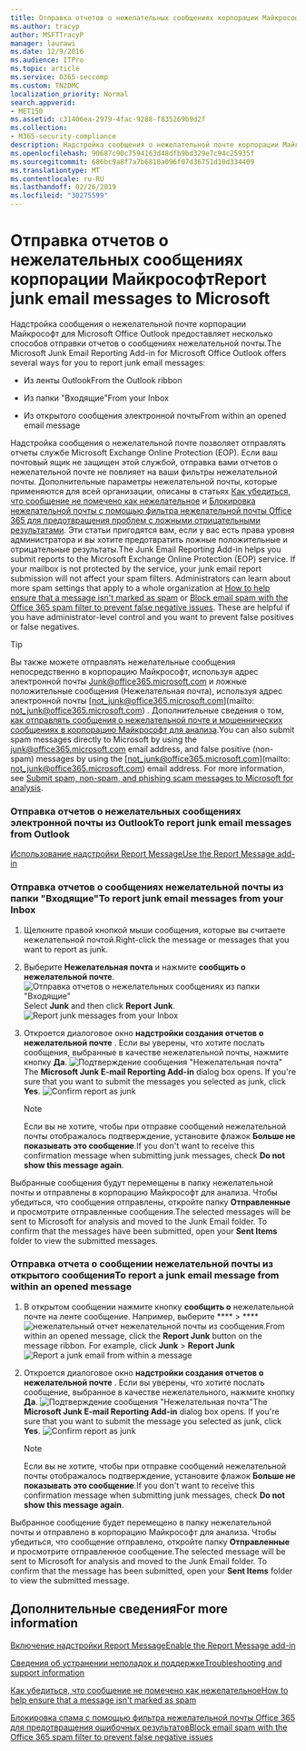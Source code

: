 ```yaml
---
title: Отправка отчетов о нежелательных сообщениях корпорации Майкрософт
ms.author: tracyp
author: MSFTTracyP
manager: laurawi
ms.date: 12/9/2016
ms.audience: ITPro
ms.topic: article
ms.service: O365-seccomp
ms.custom: TN2DMC
localization_priority: Normal
search.appverid:
- MET150
ms.assetid: c31406ea-2979-4fac-9288-f835269b9d2f
ms.collection:
- M365-security-compliance
description: Надстройка сообщения о нежелательной почте корпорации Майкрософт для Microsoft Office Outlook предоставляет несколько способов отправки отчетов о сообщениях нежелательной почты.
ms.openlocfilehash: 90687c90c7594163d48dfb9bd329e7c94c25935f
ms.sourcegitcommit: 686bc9a8f7a7b6810a096f07d36751d10d334409
ms.translationtype: MT
ms.contentlocale: ru-RU
ms.lasthandoff: 02/26/2019
ms.locfileid: "30275599"
---
```

# <a name="report-junk-email-messages-to-microsoft"></a><span data-ttu-id="422bb-103">Отправка отчетов о нежелательных сообщениях корпорации Майкрософт</span><span class="sxs-lookup"><span data-stu-id="422bb-103">Report junk email messages to Microsoft</span></span>

<span data-ttu-id="422bb-104">Надстройка сообщения о нежелательной почте корпорации Майкрософт для Microsoft Office Outlook предоставляет несколько способов отправки отчетов о сообщениях нежелательной почты.</span><span class="sxs-lookup"><span data-stu-id="422bb-104">The Microsoft Junk Email Reporting Add-in for Microsoft Office Outlook offers several ways for you to report junk email messages:</span></span>
  
- <span data-ttu-id="422bb-105">Из ленты Outlook</span><span class="sxs-lookup"><span data-stu-id="422bb-105">From the Outlook ribbon</span></span>
    
- <span data-ttu-id="422bb-106">Из папки "Входящие"</span><span class="sxs-lookup"><span data-stu-id="422bb-106">From your Inbox</span></span>
    
- <span data-ttu-id="422bb-107">Из открытого сообщения электронной почты</span><span class="sxs-lookup"><span data-stu-id="422bb-107">From within an opened email message</span></span>
    
<span data-ttu-id="422bb-p101">Надстройка сообщения о нежелательной почте позволяет отправлять отчеты службе Microsoft Exchange Online Protection (EOP). Если ваш почтовый ящик не защищен этой службой, отправка вами отчетов о нежелательной почте не повлияет на ваши фильтры нежелательной почты. Дополнительные параметры нежелательной почты, которые применяются для всей организации, описаны в статьях [Как убедиться, что сообщение не помечено как нежелательное](https://go.microsoft.com/fwlink/p/?LinkId=534224) и [Блокировка нежелательной почты с помощью фильтра нежелательной почты Office 365 для предотвращения проблем с ложными отрицательными результатами](https://go.microsoft.com/fwlink/p/?LinkId=534225). Эти статьи пригодятся вам, если у вас есть права уровня администратора и вы хотите предотвратить ложные положительные и отрицательные результаты.</span><span class="sxs-lookup"><span data-stu-id="422bb-p101">The Junk Email Reporting Add-in helps you submit reports to the Microsoft Exchange Online Protection (EOP) service. If your mailbox is not protected by the service, your junk email report submission will not affect your spam filters. Administrators can learn about more spam settings that apply to a whole organization at [How to help ensure that a message isn't marked as spam](https://go.microsoft.com/fwlink/p/?LinkId=534224) or [Block email spam with the Office 365 spam filter to prevent false negative issues](https://go.microsoft.com/fwlink/p/?LinkId=534225). These are helpful if you have administrator-level control and you want to prevent false positives or false negatives.</span></span>
  
> [!TIP]
> <span data-ttu-id="422bb-p102">Вы также можете отправлять нежелательные сообщения непосредственно в корпорацию Майкрософт, используя адрес электронной почты [Junk@office365.microsoft.com](mailto:junk@office365.microsoft.com) и ложные положительные сообщения (Нежелательная почта), используя адрес электронной почты [not_junk@office365.microsoft.com](mailto: not_junk@office365.microsoft.com) . Дополнительные сведения о том, [как отправлять сообщения о нежелательной почте и мошеннических сообщениях в корпорацию Майкрософт для анализа](submit-spam-non-spam-and-phishing-scam-messages-to-microsoft-for-analysis.md).</span><span class="sxs-lookup"><span data-stu-id="422bb-p102">You can also submit spam messages directly to Microsoft by using the [junk@office365.microsoft.com](mailto:junk@office365.microsoft.com) email address, and false positive (non-spam) messages by using the [not_junk@office365.microsoft.com](mailto: not_junk@office365.microsoft.com) email address. For more information, see [Submit spam, non-spam, and phishing scam messages to Microsoft for analysis](submit-spam-non-spam-and-phishing-scam-messages-to-microsoft-for-analysis.md).</span></span> 
  
### <a name="to-report-junk-email-messages-from-outlook"></a><span data-ttu-id="422bb-114">Отправка отчетов о нежелательных сообщениях электронной почты из Outlook</span><span class="sxs-lookup"><span data-stu-id="422bb-114">To report junk email messages from Outlook</span></span>

[<span data-ttu-id="422bb-115">Использование надстройки Report Message</span><span class="sxs-lookup"><span data-stu-id="422bb-115">Use the Report Message add-in</span></span>](https://support.office.com/article/b5caa9f1-cdf3-4443-af8c-ff724ea719d2) 
  
### <a name="to-report-junk-email-messages-from-your-inbox"></a><span data-ttu-id="422bb-116">Отправка отчетов о сообщениях нежелательной почты из папки "Входящие"</span><span class="sxs-lookup"><span data-stu-id="422bb-116">To report junk email messages from your Inbox</span></span>

1. <span data-ttu-id="422bb-117">Щелкните правой кнопкой мыши сообщения, которые вы считаете нежелательной почтой.</span><span class="sxs-lookup"><span data-stu-id="422bb-117">Right-click the message or messages that you want to report as junk.</span></span>
    
2. <span data-ttu-id="422bb-p103">Выберите **Нежелательная почта** и нажмите **сообщить о нежелательной почте**.  ![Отправка отчетов о нежелательных сообщениях из папки "Входящие"](media/EOP-Outlook-Junk-Reporting-Tool-3.jpg)</span><span class="sxs-lookup"><span data-stu-id="422bb-p103">Select **Junk** and then click **Report Junk**.  ![Report junk messages from your Inbox](media/EOP-Outlook-Junk-Reporting-Tool-3.jpg)</span></span>
  
3. <span data-ttu-id="422bb-p104">Откроется диалоговое окно **надстройки создания отчетов о нежелательной почте** . Если вы уверены, что хотите послать сообщения, выбранные в качестве нежелательной почты, нажмите кнопку **Да**.  ![Подтверждение сообщения "Нежелательная почта"](media/EOP-Outlook-Junk-Reporting-Tool-2.jpg)</span><span class="sxs-lookup"><span data-stu-id="422bb-p104">The **Microsoft Junk E-mail Reporting Add-in** dialog box opens. If you're sure that you want to submit the messages you selected as junk, click **Yes**.  ![Confirm report as junk](media/EOP-Outlook-Junk-Reporting-Tool-2.jpg)</span></span>
  
    > [!NOTE]
    > <span data-ttu-id="422bb-123">Если вы не хотите, чтобы при отправке сообщений нежелательной почты отображалось подтверждение, установите флажок **Больше не показывать это сообщение**.</span><span class="sxs-lookup"><span data-stu-id="422bb-123">If you don't want to receive this confirmation message when submitting junk messages, check **Do not show this message again**.</span></span> 
  
<span data-ttu-id="422bb-p105">Выбранные сообщения будут перемещены в папку нежелательной почты и отправлены в корпорацию Майкрософт для анализа. Чтобы убедиться, что сообщения отправлены, откройте папку **Отправленные** и просмотрите отправленные сообщения.</span><span class="sxs-lookup"><span data-stu-id="422bb-p105">The selected messages will be sent to Microsoft for analysis and moved to the Junk Email folder. To confirm that the messages have been submitted, open your **Sent Items** folder to view the submitted messages.</span></span> 
  
### <a name="to-report-a-junk-email-message-from-within-an-opened-message"></a><span data-ttu-id="422bb-126">Отправка отчета о сообщении нежелательной почты из открытого сообщения</span><span class="sxs-lookup"><span data-stu-id="422bb-126">To report a junk email message from within an opened message</span></span>

1. <span data-ttu-id="422bb-p106">В открытом сообщении нажмите кнопку **сообщить о** нежелательной почте на ленте сообщение. Например, выберите \*\*\*\* \> \*\*\*\* ![нежелательный отчет нежелательной почты из сообщения.](media/EOP-Outlook-Junk-Reporting-Tool-4.jpg)</span><span class="sxs-lookup"><span data-stu-id="422bb-p106">From within an opened message, click the **Report Junk** button on the message ribbon. For example, click **Junk** \> **Report Junk** ![Report a junk email from within a message](media/EOP-Outlook-Junk-Reporting-Tool-4.jpg)</span></span>
  
2. <span data-ttu-id="422bb-p107">Откроется диалоговое окно **надстройки создания отчетов о нежелательной почте** . Если вы уверены, что хотите послать сообщение, выбранное в качестве нежелательного, нажмите кнопку **Да**.  ![Подтверждение сообщения "Нежелательная почта"](media/EOP-Outlook-Junk-Reporting-Tool-2.jpg)</span><span class="sxs-lookup"><span data-stu-id="422bb-p107">The **Microsoft Junk E-mail Reporting Add-in** dialog box opens. If you're sure that you want to submit the message you selected as junk, click **Yes**.  ![Confirm report as junk](media/EOP-Outlook-Junk-Reporting-Tool-2.jpg)</span></span>
  
    > [!NOTE]
    > <span data-ttu-id="422bb-132">Если вы не хотите, чтобы при отправке сообщений нежелательной почты отображалось подтверждение, установите флажок **Больше не показывать это сообщение**.</span><span class="sxs-lookup"><span data-stu-id="422bb-132">If you don't want to receive this confirmation message when submitting junk messages, check **Do not show this message again**.</span></span> 
  
<span data-ttu-id="422bb-p108">Выбранное сообщение будет перемещено в папку нежелательной почты и отправлено в корпорацию Майкрософт для анализа. Чтобы убедиться, что сообщение отправлено, откройте папку **Отправленные** и просмотрите отправленное сообщение.</span><span class="sxs-lookup"><span data-stu-id="422bb-p108">The selected message will be sent to Microsoft for analysis and moved to the Junk Email folder. To confirm that the message has been submitted, open your **Sent Items** folder to view the submitted message.</span></span> 
  
## <a name="for-more-information"></a><span data-ttu-id="422bb-135">Дополнительные сведения</span><span class="sxs-lookup"><span data-stu-id="422bb-135">For more information</span></span>

[<span data-ttu-id="422bb-136">Включение надстройки Report Message</span><span class="sxs-lookup"><span data-stu-id="422bb-136">Enable the Report Message add-in</span></span>](https://support.office.com/article/4250c4bc-6102-420b-9e0a-a95064837676)
  
[<span data-ttu-id="422bb-137">Сведения об устранении неполадок и поддержке</span><span class="sxs-lookup"><span data-stu-id="422bb-137">Troubleshooting and support information</span></span>](troubleshooting-and-support-information.md)
  
[<span data-ttu-id="422bb-138">Как убедиться, что сообщение не помечено как нежелательное</span><span class="sxs-lookup"><span data-stu-id="422bb-138">How to help ensure that a message isn't marked as spam</span></span>](https://go.microsoft.com/fwlink/p/?LinkId=534224)
  
[<span data-ttu-id="422bb-139">Блокировка спама с помощью фильтра нежелательной почты Office 365 для предотвращения ошибочных результатов</span><span class="sxs-lookup"><span data-stu-id="422bb-139">Block email spam with the Office 365 spam filter to prevent false negative issues</span></span>](https://go.microsoft.com/fwlink/p/?LinkId=534225)
  

